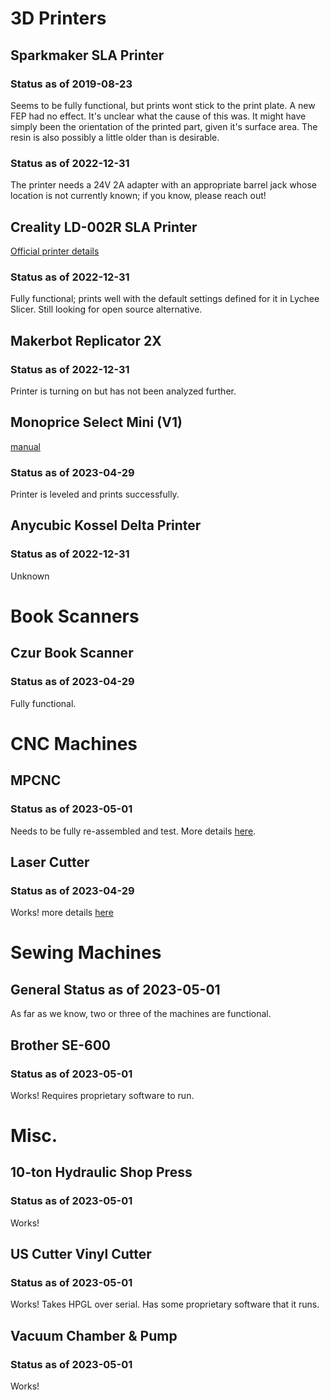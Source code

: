 <!-- TITLE: Tools -->
<!-- SUBTITLE: A brief list of some tools and their status -->

# 3D Printers
## Sparkmaker SLA Printer
### Status as of 2019-08-23
Seems to be fully functional, but prints wont stick to the print plate. A new FEP had no effect. It's unclear what the cause of this was. It might have simply been the orientation of the printed part, given it's surface area. The resin is also possibly a little older than is desirable.
### Status as of 2022-12-31
The printer needs a 24V 2A adapter with an appropriate barrel jack whose location is not currently known; if you know, please reach out!

## Creality LD-002R SLA Printer
[Official printer details](https://www.creality3dofficial.com/products/ld-002r-lcd-resin-3d-printer)
### Status as of 2022-12-31
Fully functional; prints well with the default settings defined for it in Lychee Slicer. Still looking for open source alternative.

## Makerbot Replicator 2X
### Status as of 2022-12-31
Printer is turning on but has not been analyzed further.

## Monoprice Select Mini (V1)
[manual](https://downloads.monoprice.com/files/manuals/15365_Manual_170509.pdf)
### Status as of 2023-04-29
Printer is leveled and prints successfully.

## Anycubic Kossel Delta Printer
### Status as of 2022-12-31
Unknown

# Book Scanners
## Czur Book Scanner
### Status as of 2023-04-29
Fully functional.

# CNC Machines
## MPCNC
### Status as of 2023-05-01

Needs to be fully re-assembled and test. More details [here](/tools/mpcnc).

## Laser Cutter
### Status as of 2023-04-29
Works! more details [here](/tools/lasercutter)

# Sewing Machines
## General Status as of 2023-05-01
As far as we know, two or three of the machines are functional.

## Brother SE-600
### Status as of 2023-05-01

Works! Requires proprietary software to run.

# Misc.
## 10-ton Hydraulic Shop Press
### Status as of 2023-05-01

Works!

## US Cutter Vinyl Cutter
### Status as of 2023-05-01

Works! Takes HPGL over serial. Has some proprietary software that it runs.

## Vacuum Chamber & Pump
### Status as of 2023-05-01

Works!